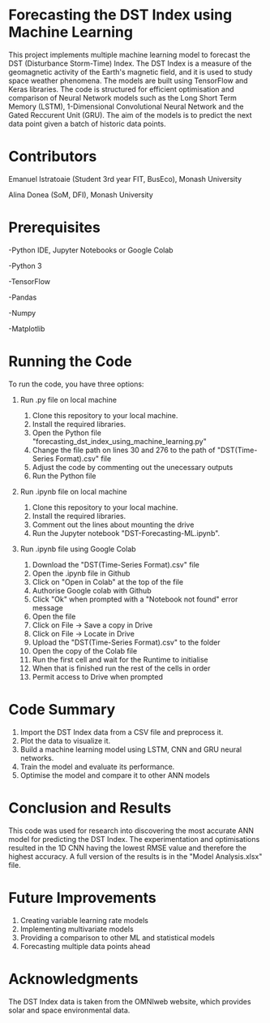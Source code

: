 # Forecasting the DST Index using Machine Learning
This project implements multiple machine learning model to forecast the DST (Disturbance Storm-Time) Index. The DST Index is a measure of the geomagnetic activity of the Earth's magnetic field, and it is used to study space weather phenomena. The models are built using TensorFlow and Keras libraries. The code is structured for efficient optimisation and comparison of Neural Network models such as the Long Short Term Memory (LSTM), 1-Dimensional Convolutional Neural Network and the Gated Reccurent Unit (GRU). The aim of the models is to predict the next data point given a batch of historic data points. 

# Contributors
Emanuel Istratoaie (Student 3rd year FIT, BusEco), Monash University

Alina Donea (SoM, DFI), Monash University

# Prerequisites
-Python IDE, Jupyter Notebooks or Google Colab

-Python 3

-TensorFlow

-Pandas

-Numpy

-Matplotlib


# Running the Code
To run the code, you have three options:
1. Run .py file on local machine
    1. Clone this repository to your local machine.
    2. Install the required libraries.
    3. Open the Python file "forecasting_dst_index_using_machine_learning.py"
    5. Change the file path on lines 30 and 276 to the path of "DST(Time-Series Format).csv" file
    6. Adjust the code by commenting out the unecessary outputs
    3. Run the Python file

2. Run .ipynb file on local machine
    1. Clone this repository to your local machine.
    2. Install the required libraries.
    3. Comment out the lines about mounting the drive
    3. Run the Jupyter notebook "DST-Forecasting-ML.ipynb".

3. Run .ipynb file using Google Colab
    1. Download the "DST(Time-Series Format).csv" file
    2. Open the .ipynb file in Github
    3. Click on "Open in Colab" at the top of the file
    4. Authorise Google colab with Github
    5. Click "Ok" when prompted with a "Notebook not found" error message
    6. Open the file 
    7. Click on File -> Save a copy in Drive
    8. Click on File -> Locate in Drive
    9. Upload the "DST(Time-Series Format).csv" to the folder
    10. Open the copy of the Colab file
    11. Run the first cell and wait for the Runtime to initialise
    12. When that is finished run the rest of the cells in order
    13. Permit access to Drive when prompted


# Code Summary
1. Import the DST Index data from a CSV file and preprocess it.
2. Plot the data to visualize it.
3. Build a machine learning model using LSTM, CNN and GRU neural networks.
4. Train the model and evaluate its performance.
5. Optimise the model and compare it to other ANN models

# Conclusion and Results
This code was used for research into discovering the most accurate ANN model for predicting the DST Index. The experimentation and optimisations resulted in the 1D CNN having the lowest RMSE value and therefore the highest accuracy. A full version of the results is in the "Model Analysis.xlsx" file. 

# Future Improvements
1. Creating variable learning rate models
2. Implementing multivariate models
3. Providing a comparison to other ML and statistical models
4. Forecasting multiple data points ahead

# Acknowledgments
The DST Index data is taken from the OMNIweb website, which provides solar and space environmental data.
